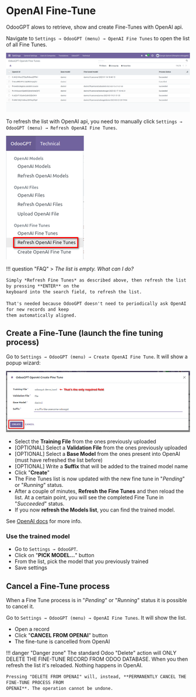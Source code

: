 # OpenAI Fine-Tune

OdooGPT alows to retrieve, show and create Fine-Tunes with OpenAI api. 

Navigate to `Settings → OdooGPT (menu) → OpenAI Fine Tunes` to open the list of all Fine Tunes. 

![OpenAI Fine Tunes list](./advanced-usage/openai-fine-tune-list.png)

To refresh the list with OpenAI api, you need to manually click 
`Settings → OdooGPT (menu) → Refresh OpenAI Fine Tunes`. 

![OpenAI Fine Tunes refresh](./advanced-usage/openai-fine-tune-refresh.png)


!!! question "FAQ"
    > *The list is empty. What can I do?*

    Simply *Refresh Fine Tunes* as described above, then refresh the list by pressing **ENTER** on the 
    keyboard into the search field, to refresh the list. 

    That's needed because OdooGPT doesn't need to periodically ask OpenAI for new records and keep 
    them automatically aligned.


## Create a Fine-Tune (launch the fine tuning process)

Go to `Settings → OdooGPT (menu) → Create OpenAI Fine Tune`. It will show a popup wizard: 

![OpenAI Fine Tune create](./advanced-usage/openai-fine-tune-create.png)

- Select the **Training File** from the ones previously uploaded
- [OPTIONAL] Select a **Validation File** from the ones previously uploaded
- [OPTIONAL] Select a **Base Model** from the ones present into OpenAI (must have refreshed the 
    list before)
- [OPTIONAL] Write a **Suffix** that will be added to the trained model name
- Click "**Create**"
- The Fine Tunes list is now updated with the new fine tune in "*Pending*" or "*Running*" status.
- After a couple of minutes, **Refresh the Fine Tunes** and then reload the list. 
    At a certain point, you will see the completed Fine Tune in  "*Succeeded*" status.
- If you now **refresh the Models list**, you can find the trained model.

See [OpenAI docs](https://platform.openai.com/docs/api-reference/fine-tunes) for more info. 


### Use the trained model

- Go to `Settings → OdooGPT`. 
- Click on "**PICK MODEL...**" button 
- From the list, pick the model that you previously trained 
- Save settings 


## Cancel a Fine-Tune process

When a Fine Tune process is in "*Pending*" or "*Running*" status it is possible to cancel it. 

Go to `Settings → OdooGPT (menu) → OpenAI Fine Tunes`. It will show the list. 

- Open a record
- Click "**CANCEL FROM OPENAI**" button
- The fine-tune is cancelled from OpenAI

!!! danger "Danger zone"
    The standard Odoo "Delete" action will ONLY DELETE THE FINE-TUNE RECORD FROM ODOO DATABASE. When 
    you then refresh the list it's reloaded. Nothing happens in OpenAI. 

    Pressing "DELETE FROM OPENAI" will, instead, **PERMANENTLY CANCEL THE FINE-TUNE PROCESS FROM 
    OPENAI**. The operation cannot be undone.



